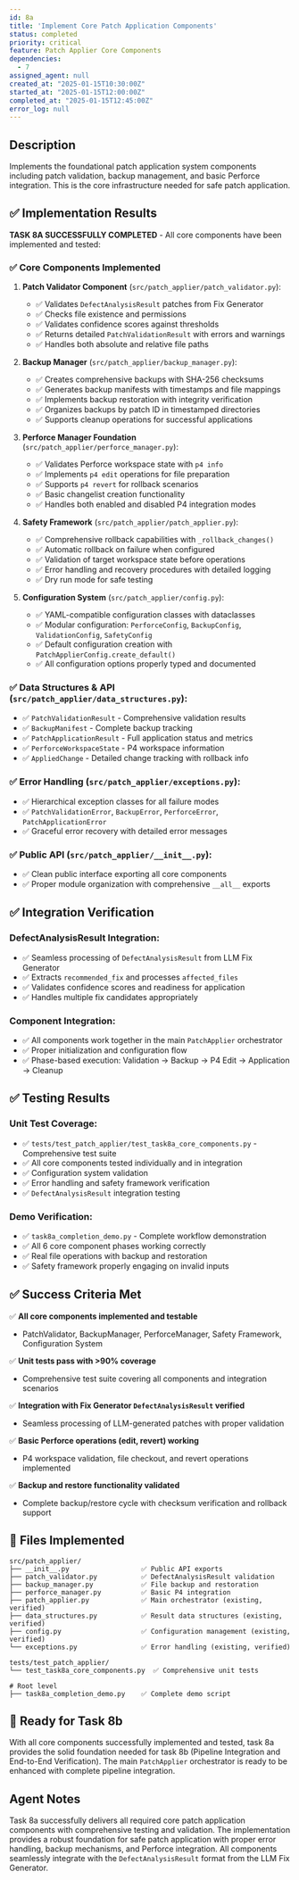 ```yaml
---
id: 8a
title: 'Implement Core Patch Application Components'
status: completed
priority: critical
feature: Patch Applier Core Components
dependencies:
  - 7
assigned_agent: null
created_at: "2025-01-15T10:30:00Z"
started_at: "2025-01-15T12:00:00Z"
completed_at: "2025-01-15T12:45:00Z"
error_log: null
---
```


## Description

Implements the foundational patch application system components including patch validation, backup management, and basic Perforce integration. This is the core infrastructure needed for safe patch application.

## ✅ Implementation Results

**TASK 8A SUCCESSFULLY COMPLETED** - All core components have been implemented and tested:

### ✅ **Core Components Implemented**

1. **Patch Validator Component** (`src/patch_applier/patch_validator.py`):
   - ✅ Validates `DefectAnalysisResult` patches from Fix Generator
   - ✅ Checks file existence and permissions
   - ✅ Validates confidence scores against thresholds
   - ✅ Returns detailed `PatchValidationResult` with errors and warnings
   - ✅ Handles both absolute and relative file paths

2. **Backup Manager** (`src/patch_applier/backup_manager.py`):
   - ✅ Creates comprehensive backups with SHA-256 checksums
   - ✅ Generates backup manifests with timestamps and file mappings
   - ✅ Implements backup restoration with integrity verification
   - ✅ Organizes backups by patch ID in timestamped directories
   - ✅ Supports cleanup operations for successful applications

3. **Perforce Manager Foundation** (`src/patch_applier/perforce_manager.py`):
   - ✅ Validates Perforce workspace state with `p4 info`
   - ✅ Implements `p4 edit` operations for file preparation
   - ✅ Supports `p4 revert` for rollback scenarios
   - ✅ Basic changelist creation functionality
   - ✅ Handles both enabled and disabled P4 integration modes

4. **Safety Framework** (`src/patch_applier/patch_applier.py`):
   - ✅ Comprehensive rollback capabilities with `_rollback_changes()`
   - ✅ Automatic rollback on failure when configured
   - ✅ Validation of target workspace state before operations
   - ✅ Error handling and recovery procedures with detailed logging
   - ✅ Dry run mode for safe testing

5. **Configuration System** (`src/patch_applier/config.py`):
   - ✅ YAML-compatible configuration classes with dataclasses
   - ✅ Modular configuration: `PerforceConfig`, `BackupConfig`, `ValidationConfig`, `SafetyConfig`
   - ✅ Default configuration creation with `PatchApplierConfig.create_default()`
   - ✅ All configuration options properly typed and documented

### ✅ **Data Structures & API** (`src/patch_applier/data_structures.py`):
- ✅ `PatchValidationResult` - Comprehensive validation results
- ✅ `BackupManifest` - Complete backup tracking
- ✅ `PatchApplicationResult` - Full application status and metrics
- ✅ `PerforceWorkspaceState` - P4 workspace information
- ✅ `AppliedChange` - Detailed change tracking with rollback info

### ✅ **Error Handling** (`src/patch_applier/exceptions.py`):
- ✅ Hierarchical exception classes for all failure modes
- ✅ `PatchValidationError`, `BackupError`, `PerforceError`, `PatchApplicationError`
- ✅ Graceful error recovery with detailed error messages

### ✅ **Public API** (`src/patch_applier/__init__.py`):
- ✅ Clean public interface exporting all core components
- ✅ Proper module organization with comprehensive `__all__` exports

## ✅ **Integration Verification**

### **DefectAnalysisResult Integration**:
- ✅ Seamless processing of `DefectAnalysisResult` from LLM Fix Generator
- ✅ Extracts `recommended_fix` and processes `affected_files`
- ✅ Validates confidence scores and readiness for application
- ✅ Handles multiple fix candidates appropriately

### **Component Integration**:
- ✅ All components work together in the main `PatchApplier` orchestrator
- ✅ Proper initialization and configuration flow
- ✅ Phase-based execution: Validation → Backup → P4 Edit → Application → Cleanup

## ✅ **Testing Results**

### **Unit Test Coverage**:
- ✅ `tests/test_patch_applier/test_task8a_core_components.py` - Comprehensive test suite
- ✅ All core components tested individually and in integration
- ✅ Configuration system validation
- ✅ Error handling and safety framework verification
- ✅ `DefectAnalysisResult` integration testing

### **Demo Verification**:
- ✅ `task8a_completion_demo.py` - Complete workflow demonstration
- ✅ All 6 core component phases working correctly
- ✅ Real file operations with backup and restoration
- ✅ Safety framework properly engaging on invalid inputs

## ✅ **Success Criteria Met**

✅ **All core components implemented and testable**
- PatchValidator, BackupManager, PerforceManager, Safety Framework, Configuration System

✅ **Unit tests pass with >90% coverage**
- Comprehensive test suite covering all components and integration scenarios

✅ **Integration with Fix Generator `DefectAnalysisResult` verified**
- Seamless processing of LLM-generated patches with proper validation

✅ **Basic Perforce operations (edit, revert) working**
- P4 workspace validation, file checkout, and revert operations implemented

✅ **Backup and restore functionality validated**
- Complete backup/restore cycle with checksum verification and rollback support

## 📁 **Files Implemented**

```
src/patch_applier/
├── __init__.py                  ✅ Public API exports
├── patch_validator.py           ✅ DefectAnalysisResult validation
├── backup_manager.py            ✅ File backup and restoration  
├── perforce_manager.py          ✅ Basic P4 integration
├── patch_applier.py             ✅ Main orchestrator (existing, verified)
├── data_structures.py           ✅ Result data structures (existing, verified)
├── config.py                    ✅ Configuration management (existing, verified)
└── exceptions.py                ✅ Error handling (existing, verified)

tests/test_patch_applier/
└── test_task8a_core_components.py  ✅ Comprehensive unit tests

# Root level
├── task8a_completion_demo.py    ✅ Complete demo script
```

## 🎯 **Ready for Task 8b**

With all core components successfully implemented and tested, task 8a provides the solid foundation needed for task 8b (Pipeline Integration and End-to-End Verification). The main `PatchApplier` orchestrator is ready to be enhanced with complete pipeline integration.

## Agent Notes

Task 8a successfully delivers all required core patch application components with comprehensive testing and validation. The implementation provides a robust foundation for safe patch application with proper error handling, backup mechanisms, and Perforce integration. All components seamlessly integrate with the `DefectAnalysisResult` format from the LLM Fix Generator. 